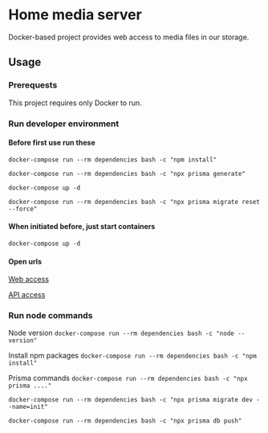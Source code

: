 # Home media server

Docker-based project provides web access to media files in our storage.

## Usage

### Prerequests

This project requires only Docker to run.

### Run developer environment

#### Before first use run these

`docker-compose run --rm dependencies bash -c "npm install"`

`docker-compose run --rm dependencies bash -c "npx prisma generate"`

`docker-compose up -d`

`docker-compose run --rm dependencies bash -c "npx prisma migrate reset --force"`

#### When initiated before, just start containers

`docker-compose up -d`

#### Open urls

[Web access](http://localhost:23000/)

[API access](http://localhost:23000/api/hello)

### Run node commands

Node version
`docker-compose run --rm dependencies bash -c "node --version"`

Install npm packages
`docker-compose run --rm dependencies bash -c "npm install"`

Prisma commands
`docker-compose run --rm dependencies bash -c "npx prisma ...."`

`docker-compose run --rm dependencies bash -c "npx prisma migrate dev --name=init"`

`docker-compose run --rm dependencies bash -c "npx prisma db push"`
